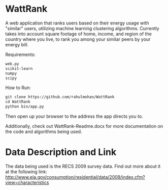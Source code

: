 WattRank
========

A web application that ranks users based on their energy usage with "similar" users, utilizing machine learning clustering algorithms. Currently takes into account square footage of home, income, and region of the country where you live, to rank you among your similar peers by your energy bill.

Requirements:

```html
web.py
scikit-learn
numpy
scipy
```

How to Run:

```html
git clone https://github.com/rahulmohan/WattRank
cd WattRank
python bin/app.py
```

Then open up your browser to the address the app directs you to.

Additionally, check out WattRank-Readme.docx for more documentation on the code and algorithms being used.

Data Description and Link
========

The data being used is the RECS 2009 survey data. Find out more about it at the following link:
http://www.eia.gov/consumption/residential/data/2009/index.cfm?view=characteristics
